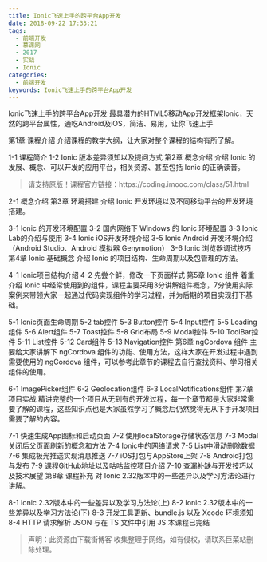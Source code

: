 ```yaml
---
title: Ionic飞速上手的跨平台App开发
date: 2018-09-22 17:33:21
tags:
  - 前端开发
  - 慕课网
  - 2017
  - 实战
  - Ionic
categories:
  - 前端开发
keywords: Ionic飞速上手的跨平台App开发
---
```


Ionic飞速上手的跨平台App开发
最具潜力的HTML5移动App开发框架Ionic，天然的跨平台属性，通吃Android及iOS，简洁、易用，让你飞速上手

第1章 课程介绍
介绍课程的教学大纲，让大家对整个课程的结构有所了解。

1-1 课程简介
1-2 Ionic 版本差异须知以及提问方式
第2章 概念介绍
介绍 Ionic 的发展、概念、可以开发的应用平台，相关资源、甚至包括 Ionic 的正确读音。

<!-- more -->
<blockquote class="blockquote-center">
请支持原版！课程官方链接：https://coding.imooc.com/class/51.html</blockquote>
</blockquote>


2-1 概念介绍
第3章 环境搭建
介绍 Ionic 开发环境以及不同移动平台的开发环境搭建。

3-1 Ionic 的开发环境配置
3-2 国内网络下 Windows 的 Ionic 环境配置
3-3 Ionic Lab的介绍与使用
3-4 Ionic iOS开发环境介绍
3-5 Ionic Android 开发环境介绍（Android Studio、Android 模拟器 Genymotion）
3-6 Ionic 浏览器调试技巧
第4章 Ionic 基础概念
介绍 Ionic 的项目结构、生命周期以及包管理的方法。

4-1 Ionic项目结构介绍
4-2 先尝个鲜，修改一下页面样式
第5章 Ionic 组件
着重介绍 Ionic 中经常使用到的组件，课程主要采用3分讲解组件概念，7分使用实际案例来带领大家一起通过代码实现组件的学习过程，并为后期的项目实现打下基础。

5-1 Ionic页面生命周期
5-2 tab控件
5-3 Button控件
5-4 Input控件
5-5 Loading组件
5-6 Alert组件
5-7 Toast控件
5-8 Grid布局
5-9 Modal控件
5-10 ToolBar控件
5-11 List控件
5-12 Card组件
5-13 Navigation控件
第6章 ngCordova 组件
主要给大家讲解下 ngCordova 组件的功能、使用方法，这样大家在开发过程中遇到需要使用的 ngCordova 组件，可以参考此章节的课程去自行查找资料、学习相关组件的使用。

6-1 ImagePicker组件
6-2 Geolocation组件
6-3 LocalNotifications组件
第7章 项目实战
精讲完整的一个项目从无到有的开发过程，每一个章节都是大家非常需要了解的课程，这些知识点也是大家虽然学习了概念后仍然觉得无从下手开发项目需要了解的内容。

7-1 快速生成App图标和启动页面
7-2 使用localStorage存储状态信息
7-3 Modal关闭后父页面刷新的概念和方法
7-4 Ionic中的网络请求
7-5 List中滑动删除数据
7-6 集成极光推送实现消息推送
7-7 iOS打包与AppStore上架
7-8 Android打包与发布
7-9 课程GitHub地址以及咕咕监控项目介绍
7-10 查漏补缺与开发技巧以及技术展望
第8章 课程补充
对 Ionic 2.32版本中的一些差异以及学习方法论进行讲解。

8-1 Ionic 2.32版本中的一些差异以及学习方法论(上)
8-2 Ionic 2.32版本中的一些差异以及学习方法论(下)
8-3 开发工具更新、bundle.js 以及 Xcode 环境须知
8-4 HTTP 请求解析 JSON 与在 TS 文件中引用 JS
本课程已完结

<blockquote class="blockquote-center">声明：此资源由下载街博客 收集整理于网络，如有侵权，请联系巨菜站删除处理。</blockquote>

<div id="jspay" sid="v0LU6AA1505" style="display:none">v0LU6AA1505</div>
<script type="text/javascript" src="https://www.fageka.com/j.js"></script>
<script type="text/javascript" src="https://www.fageka.com/f.js" charset="utf-8"></script>
